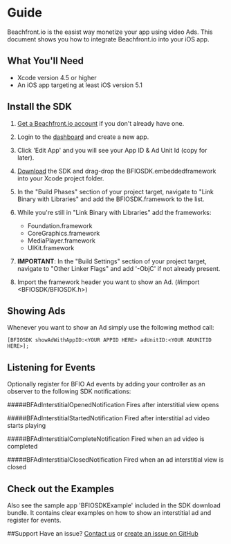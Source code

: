 
# Guide
Beachfront.io is the easist way monetize your app using video Ads. This document shows you how to integrate Beachfront.io into your iOS app.



## What You'll Need
* Xcode version 4.5 or higher
* An iOS app targeting at least iOS version 5.1


## Install the SDK

1. [Get a Beachfront.io account](http://beachfront.io/join) if you don't already have one.
2. Login to the [dashboard](http://beachfront.io/) and create a new app.
3. Click 'Edit App' and you will see your App ID & Ad Unit Id (copy for later).
3. [Download](https://github.com/beachfront/beachfront-io-ios-sdk) the SDK and drag-drop the BFIOSDK.embeddedframework into your Xcode project folder.
4. In the "Build Phases" section of your project target, navigate to "Link Binary with Libraries" and add the BFIOSDK.framework to the list.
5. While you're still in "Link Binary with Libraries" add the frameworks:
	* Foundation.framework
	* CoreGraphics.framework
	* MediaPlayer.framework
	* UIKit.framework
6. **IMPORTANT**: In the "Build Settings" section of your project target, navigate to "Other Linker Flags" and add '-ObjC' if not already present.
  
7. Import the framework header you want to show an Ad. (#import <BFIOSDK/BFIOSDK.h>)



## Showing Ads

Whenever you want to show an Ad simply use the following method call:    

```
[BFIOSDK showAdWithAppID:<YOUR APPID HERE> adUnitID:<YOUR ADUNITID HERE>];
```

    
    
## Listening for Events
Optionally register for BFIO Ad events by adding your controller as an observer to the following SDK notifications:


#####BFAdInterstitialOpenedNotification
	Fires after interstitial view opens

#####BFAdInterstitialStartedNotification
	Fired after interstitial ad video starts playing

#####BFAdInterstitialCompleteNotification
    Fired when an ad video is completed

#####BFAdInterstitialClosedNotification
	Fired when an ad interstitial view is closed




## Check out the Examples

Also see the sample app 'BFIOSDKExample' included in the SDK download bundle. It contains clear examples on how to show an interstitial ad and register for events. 


##Support 
Have an issue? [Contact us](mailto:eric@beachfrontmedia.com) or [create an issue on GitHub](https://github.com/beachfront/beachfront-io-ios-sdk/issues)